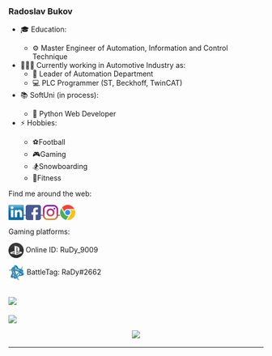 ### Radoslav Bukov

<ul>
    <li>🎓 Education: </li>
        <ul>
            <li>⚙️ Master Engineer of Automation, Information and Control Technique</li>
        </ul>
    <li>👨🏼‍💻 Currently working in Automotive Industry as:
        <ul>
            <li>📝 Leader of Automation Department</li>
            <li>💻 PLC Programmer (ST, Beckhoff, TwinCAT)</li>
        </ul>
    </li>
    <li>📚 SoftUni (in process): </li>
          <ul>
            <li>🐍 Python Web Developer</li>
          </ul>
    <li>⚡ Hobbies:</li>
          <ul>
            <li>⚽️Football</li>
            <li>🎮Gaming</li>
            <li>🏂Snowboarding</li>
            <li>🦾Fitness</li>
          </ul>
</ul>

Find me around the web:
<p align="left">
<a href="https://www.linkedin.com/in/radoslav-bukov-b0a62183/" target="blank"><img align="center" src="https://github.com/RadoslavBukov/RadoslavBukov/blob/main/Social/transparent-Linkedin-logo-icon.png" alt="" height="30" /> </a>
<a href="https://www.facebook.com/RadoslawBukow/" target="blank"><img align="center" src="https://github.com/RadoslavBukov/RadoslavBukov/blob/main/Social/facebook.png" alt="" height="30" /> </a>
<a href="https://www.instagram.com/radoslav_bukov/" target="blank"><img align="center" src="https://github.com/RadoslavBukov/RadoslavBukov/blob/main/Social/instagram.png" alt="" height="30" /> </a>
<a href="mailto:radoslaw.bukow@gmail.com" target="blank"><img align="center" src="https://github.com/RadoslavBukov/RadoslavBukov/blob/main/Social/chrome.png" alt="" height="30" /> </a>
</p>

Gaming platforms:

<a href=" " target="blank"><img align="center" src="https://github.com/RadoslavBukov/RadoslavBukov/blob/main/Games/PlayStation.png" height="30" /></a> Online ID: RuDy_9009

<a href=" " target="blank"><img align="center" src="https://github.com/RadoslavBukov/RadoslavBukov/blob/main/Games/Battlenet.png" height="30" /></a> BattleTag: RaDy#2662

<br/>
<a href="https://github.com/RadoslavBukov">
  <img align="center" src="https://github-readme-stats.vercel.app/api/top-langs/?username=RadoslavBukov&layout=compact&theme=vue" />
</a>
<br/>
<br/>
<a href="https://github.com/RadoslavBukov">
  <img align="center" src="https://github-readme-stats.vercel.app/api?username=RadoslavBukov&show_icons=true&hide_title=true&count_private=true&theme=vue" />
</a>

<p align="center"> 
<img align="" height='200px' color="black" src="https://raw.githubusercontent.com/rodrigograca31/rodrigograca31/master/matrix.svg" />
</p>
<hr>

<!-- new branch
![snake gif](https://github.com/RadoslavBukov/RadoslavBukov/blob/main/Gif/github-contribution-grid-snake.svg)
<p align="center"> 
-->
<!--
Emoticons: 🏂💚🦾🔝🏝😋🏔🤩👻🙏🏼👍🏼🤛🏼🤜🏼🧠👨🏼‍💻🐍🌿🌱🍃⚽️🏆🥇🎮🏍🚙⌚️📱💻🖥⚙️🎉📬🫀📚👨🏼‍🎓🎓
-->
